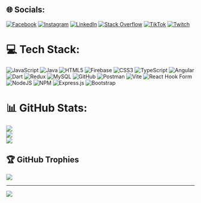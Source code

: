 
## 🌐 Socials:
[![Facebook](https://img.shields.io/badge/Facebook-%231877F2.svg?logo=Facebook&logoColor=white)](https://facebook.com/sethumvidmal) [![Instagram](https://img.shields.io/badge/Instagram-%23E4405F.svg?logo=Instagram&logoColor=white)](https://instagram.com/s.vidmal) [![LinkedIn](https://img.shields.io/badge/LinkedIn-%230077B5.svg?logo=linkedin&logoColor=white)](https://linkedin.com/in/sethumvidmal) [![Stack Overflow](https://img.shields.io/badge/-Stackoverflow-FE7A16?logo=stack-overflow&logoColor=white)](https://stackoverflow.com/users/21787222) [![TikTok](https://img.shields.io/badge/TikTok-%23000000.svg?logo=TikTok&logoColor=white)](https://tiktok.com/@s.vidmal) [![Twitch](https://img.shields.io/badge/Twitch-%239146FF.svg?logo=Twitch&logoColor=white)](https://twitch.tv/sethum07) 

# 💻 Tech Stack:
![JavaScript](https://img.shields.io/badge/javascript-%23323330.svg?style=for-the-badge&logo=javascript&logoColor=%23F7DF1E) ![Java](https://img.shields.io/badge/java-%23ED8B00.svg?style=for-the-badge&logo=openjdk&logoColor=white) ![HTML5](https://img.shields.io/badge/html5-%23E34F26.svg?style=for-the-badge&logo=html5&logoColor=white) ![Firebase](https://img.shields.io/badge/firebase-%23039BE5.svg?style=for-the-badge&logo=firebase) ![CSS3](https://img.shields.io/badge/css3-%231572B6.svg?style=for-the-badge&logo=css3&logoColor=white) ![TypeScript](https://img.shields.io/badge/typescript-%23007ACC.svg?style=for-the-badge&logo=typescript&logoColor=white) ![Angular](https://img.shields.io/badge/angular-%23DD0031.svg?style=for-the-badge&logo=angular&logoColor=white) ![Dart](https://img.shields.io/badge/dart-%230175C2.svg?style=for-the-badge&logo=dart&logoColor=white) ![Redux](https://img.shields.io/badge/redux-%23593d88.svg?style=for-the-badge&logo=redux&logoColor=white) ![MySQL](https://img.shields.io/badge/mysql-4479A1.svg?style=for-the-badge&logo=mysql&logoColor=white) ![GitHub](https://img.shields.io/badge/github-%23121011.svg?style=for-the-badge&logo=github&logoColor=white) ![Postman](https://img.shields.io/badge/Postman-FF6C37?style=for-the-badge&logo=postman&logoColor=white) ![Vite](https://img.shields.io/badge/vite-%23646CFF.svg?style=for-the-badge&logo=vite&logoColor=white) ![React Hook Form](https://img.shields.io/badge/React%20Hook%20Form-%23EC5990.svg?style=for-the-badge&logo=reacthookform&logoColor=white) ![NodeJS](https://img.shields.io/badge/node.js-6DA55F?style=for-the-badge&logo=node.js&logoColor=white) ![NPM](https://img.shields.io/badge/NPM-%23CB3837.svg?style=for-the-badge&logo=npm&logoColor=white) ![Express.js](https://img.shields.io/badge/express.js-%23404d59.svg?style=for-the-badge&logo=express&logoColor=%2361DAFB) ![Bootstrap](https://img.shields.io/badge/bootstrap-%238511FA.svg?style=for-the-badge&logo=bootstrap&logoColor=white)
# 📊 GitHub Stats:
![](https://github-readme-stats.vercel.app/api?username=sethumvidmal&theme=transparent&hide_border=false&include_all_commits=true&count_private=true)<br/>
![](https://github-readme-streak-stats.herokuapp.com/?user=sethumvidmal&theme=transparent&hide_border=false)<br/>
![](https://github-readme-stats.vercel.app/api/top-langs/?username=sethumvidmal&theme=transparent&hide_border=false&include_all_commits=true&count_private=true&layout=compact)

## 🏆 GitHub Trophies
![](https://github-profile-trophy.vercel.app/?username=sethumvidmal&theme=transparent&no-frame=true&no-bg=true&margin-w=4)

---
[![](https://visitcount.itsvg.in/api?id=sethumvidmal&icon=0&color=0)](https://visitcount.itsvg.in)

<!-- Proudly created with GPRM ( https://gprm.itsvg.in ) -->
